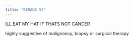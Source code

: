 ```yaml
---
title: "BIRADS 5?"
---
```

ILL EAT MY HAT IF THATS NOT CANCER

highly suggestive of malignancy, biopsy or surgical therapy

